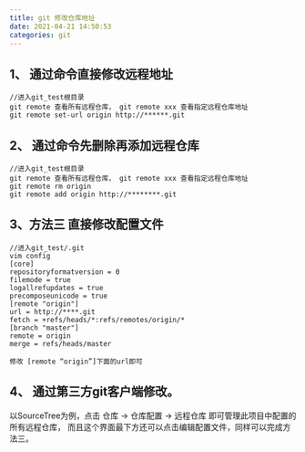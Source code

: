 ```yaml
---
title: git 修改仓库地址
date: 2021-04-21 14:50:53
categories: git
---
```

## 1、 通过命令直接修改远程地址
 ```
//进入git_test根目录
git remote 查看所有远程仓库， git remote xxx 查看指定远程仓库地址
git remote set-url origin http://******.git
```
## 2、 通过命令先删除再添加远程仓库
```
//进入git_test根目录
git remote 查看所有远程仓库， git remote xxx 查看指定远程仓库地址
git remote rm origin
git remote add origin http://********.git
```
## 3、方法三 直接修改配置文件
```
//进入git_test/.git
vim config
[core]
repositoryformatversion = 0
filemode = true
logallrefupdates = true
precomposeunicode = true
[remote "origin"]
url = http://****.git
fetch = +refs/heads/*:refs/remotes/origin/*
[branch "master"]
remote = origin
merge = refs/heads/master

修改 [remote “origin”]下面的url即可
````
## 4、 通过第三方git客户端修改。
以SourceTree为例，点击 仓库 -> 仓库配置 -> 远程仓库 即可管理此项目中配置的所有远程仓库， 而且这个界面最下方还可以点击编辑配置文件，同样可以完成方法三。
